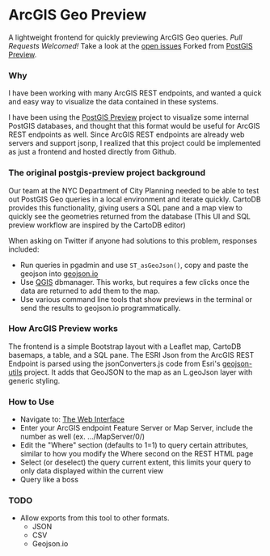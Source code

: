 # ArcGIS Geo Preview
A lightweight frontend for quickly previewing ArcGIS Geo queries. _Pull Requests Welcomed!_  Take a look at the [open issues](https://github.com/jimmyrocks/arcgis-preview/issues)
Forked from [PostGIS Preview](https://github.com/chriswhong/postgis-preview).

### Why
I have been working with many ArcGIS REST endpoints, and wanted a quick and easy way to visualize the data contained in these systems.

I have been using the [PostGIS Preview](https://github.com/chriswhong/postgis-preview) project to visualize some internal PostGIS databases, and thought that this format would be useful for ArcGIS REST endpoints as well. Since ArcGIS REST endpoints are already web servers and support jsonp, I realized that this project could be implemented as just a frontend and hosted directly from Github.

### The original postgis-preview project background
Our team at the NYC Department of City Planning needed to be able to test out PostGIS Geo queries in a local environment and iterate quickly.  CartoDB provides this functionality, giving users a SQL pane and a map view to quickly see the geometries returned from the database (This UI and SQL preview workflow are inspired by the CartoDB editor)

When asking on Twitter if anyone had solutions to this problem, responses included:
  - Run queries in pgadmin and use `ST_asGeoJson()`, copy and paste the geojson into [geojson.io](http://www.geojson.io)
  - Use [QGIS](http://www.qgis.org/en/site/) dbmanager.  This works, but requires a few clicks once the data are returned to add them to the map.
  - Use various command line tools that show previews in the terminal or send the results to geojson.io programmatically.

### How ArcGIS Preview works
The frontend is a simple Bootstrap layout with a Leaflet map, CartoDB basemaps, a table, and a SQL pane.  The ESRI Json from the ArcGIS REST Endpoint is parsed using the jsonConverters.js code from Esri's [geojson-utils](https://github.com/Esri/geojson-utils) project. It adds that GeoJSON to the map as an L.geoJson layer with generic styling.

### How to Use

- Navigate to: [The Web Interface](https://jimmyrocks.github.io/arcgis-preview)
- Enter your ArcGIS endpoint Feature Server or Map Server, include the number as well (ex. .../MapServer/0/)
- Edit the "Where" section (defaults to 1=1) to query certain attributes, similar to how you modify the Where second on the REST HTML page
- Select (or deselect) the query current extent, this limits your query to only data displayed within the current view
- Query like a boss

### TODO

- Allow exports from this tool to other formats.
  - JSON
  - CSV
  - Geojson.io
